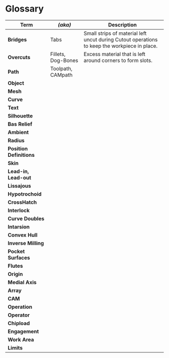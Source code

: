 # Glossary

| Term | _(aka)_ | Description |
|---|---|---|
| **Bridges** | Tabs | Small strips of material left uncut during Cutout operations to keep the workpiece in place. |
| **Overcuts** | Fillets, Dog-Bones | Excess material that is left around corners to form slots. |
| **Path** | Toolpath, CAMpath | |
| **Object** | | |
| **Mesh** | | |
| **Curve** | | |
| **Text** | | |
| **Silhouette** | | |
| **Bas Relief** | | |
| **Ambient** | | |
| **Radius** | | |
| **Position Definitions** | | |
| **Skin** | | |
| **Lead-in, Lead-out** | | |
| **Lissajous** | | |
| **Hypotrochoid** | | |
| **CrossHatch** | | |
| **Interlock** | | |
| **Curve Doubles** | | |
| **Intarsion** | | |
| **Convex Hull** | | |
| **Inverse Milling** | | |
| **Pocket Surfaces** | | |
| **Flutes** | | |
| **Origin** | | |
| **Medial Axis** | | |
| **Array** | | |
| **CAM** | | |
| **Operation** | | |
| **Operator** | | |
| **Chipload** | | |
| **Engagement** | | |
| **Work Area** | | |
| **Limits** | | |